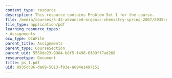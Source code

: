 ```yaml
---
content_type: resource
description: This resource contains Problem Set 1 for the course.
file: /media/courses/5-43-advanced-organic-chemistry-spring-2007/8935cc86da095013f93ea894e1497151_ps_1.pdf
file_type: application/pdf
learning_resource_types:
- Assignments
ocw_type: OCWFile
parent_title: Assignments
parent_type: CourseSection
parent_uid: 5558de23-9984-b8f5-f496-6f89ff7ad268
resourcetype: Document
title: ps_1.pdf
uid: 8935cc86-da09-5013-f93e-a894e1497151
---
```


